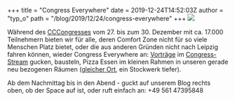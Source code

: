 +++
title = "Congress Everywhere"
date = 2019-12-24T14:52:03Z
author = "typ_o"
path = "/blog/2019/12/24/congress-everywhere"
+++
[![](https://flipdot.org/blog/uploads/98ac74ff4bab49f7d4f7ff742ec10627edd141fd.serendipityThumb.png)](https://flipdot.org/blog/uploads/98ac74ff4bab49f7d4f7ff742ec10627edd141fd.png)  
  
Während des
[CCCongresses](https://www.ccc.de/en/updates/2019/36c3-in-leipzig "cccongress")
vom 27. bis zum 30. Dezember mit ca. 17.000 Teilnehmern bieten wir für
alle, deren Comfort Zone nicht für so viele Menschen Platz bietet, oder
die aus anderen Gründen nicht nach Leipzig fahren können, wieder
Congress Everywhere an:
[Vorträge](https://fahrplan.events.ccc.de/congress/2019/Fahrplan/) im
[Congress-Stream](https://streaming.media.ccc.de/ "stream") gucken,
bausteln, Pizza Essen im kleinen Rahmen in unseren gerade neu bezogenen
Räumen ([gleicher Ort](https://flipdot.org/wiki/Kontakt "Anfahrt"), ein
Stockwerk tiefer).  
  
Ab dem Nachmittag bis in den Abend - guckt auf unserem Blog rechts oben,
ob der Space auf ist, oder ruft einfach an: +49 561 47395848
